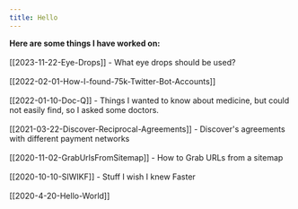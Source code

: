 ```yaml
---
title: Hello
---
```


<strong>Here are some things I have worked on:</strong>
<br/><br/>
[[2023-11-22-Eye-Drops]] - What eye drops should be used?
<br/><br/>
[[2022-02-01-How-I-found-75k-Twitter-Bot-Accounts]]
<br/><br/>
[[2022-01-10-Doc-Q]] - Things I wanted to know about medicine, but could not easily find, so I asked some doctors.
<br/><br/>
[[2021-03-22-Discover-Reciprocal-Agreements]] - Discover's agreements with different payment networks
<br/><br/>
[[2020-11-02-GrabUrlsFromSitemap]] - How to Grab URLs from a sitemap
<br/><br/>
[[2020-10-10-SIWIKF]] - Stuff I wish I knew Faster
<br/><br/>
[[2020-4-20-Hello-World]]
<br/><br/>

